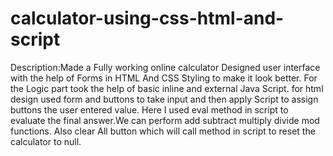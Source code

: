 # calculator-using-css-html-and-script
Description:Made a Fully  working online calculator Designed user interface with the help of Forms in HTML And CSS Styling to make it look better.
For the Logic part took the help of basic inline and external Java Script. 
for html design used form and buttons to take input and then apply Script to assign buttons the user entered value.
Here I used eval method in script to evaluate the final answer.We can perform add subtract multiply divide mod functions.
Also clear All button which will call method in script to reset the calculator to null.
